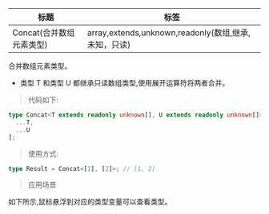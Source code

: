 | 标题                     | 标签                                                 |
| ------------------------ | ---------------------------------------------------- |
| Concat(合并数组元素类型) | array,extends,unknown,readonly(数组,继承,未知，只读) |

合并数组元素类型。

- 类型 T 和类型 U 都继承只读数组类型,使用展开运算符将两者合并。

> 代码如下:

```ts
type Concat<T extends readonly unknown[], U extends readonly unknown[]> = [
  ...T,
  ...U
];
```

> 使用方式:

```ts
type Result = Concat<[1], [2]>; // [1, 2]
```

> 应用场景

如下所示,鼠标悬浮到对应的类型变量可以查看类型。

<div class="code-editor" data-url="codes/typescript/demo/Concat.ts" data-language="typescript"></div>
